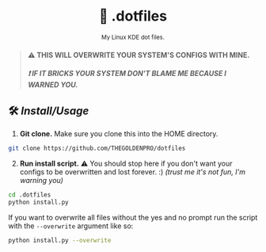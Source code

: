 <div align="center">

  # 💠 .dotfiles

  <sub>My Linux KDE dot files.</sub>

</div>

> #### ⚠️ THIS WILL OVERWRITE YOUR SYSTEM'S CONFIGS WITH MINE.
> ##### ❗ IF IT BRICKS YOUR SYSTEM DON'T BLAME ME BECAUSE I WARNED YOU.

## 🛠 *Install/Usage*
1. **Git clone.**
Make sure you clone this into the HOME directory.
```sh
git clone https://github.com/THEGOLDENPRO/dotfiles
```

2. **Run install script.**
⚠️ You should stop here if you don't want your configs to be overwritten and lost forever. :) *(trust me it's not fun, I'm warning you)*
```sh
cd .dotfiles
python install.py
```

If you want to overwrite all files without the yes and no prompt run the script with the ``--overwrite`` argument like so:
```sh
python install.py --overwrite
```
